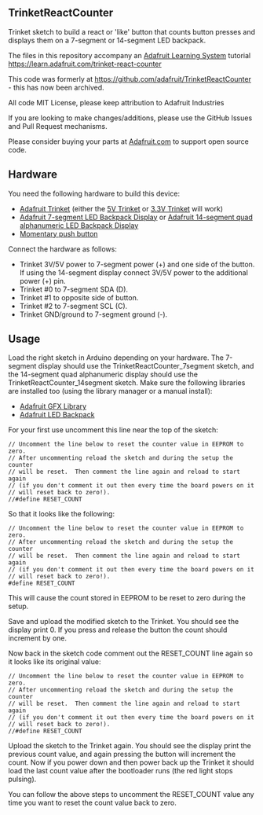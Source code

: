 ## TrinketReactCounter
Trinket sketch to build a react or 'like' button that counts button presses and
displays them on a 7-segment or 14-segment LED backpack.

The files in this repository accompany an [Adafruit Learning System](https://learn.adafruit.com) tutorial 
https://learn.adafruit.com/trinket-react-counter

This code was formerly at https://github.com/adafruit/TrinketReactCounter - this has now been archived.

All code MIT License, please keep attribution to Adafruit Industries

If you are looking to make changes/additions, please use the GitHub Issues and Pull Request mechanisms.

Please consider buying your parts at [Adafruit.com](https://www.adafruit.com) to support open source code.

## Hardware

You need the following hardware to build this device:

*   [Adafruit Trinket](https://www.adafruit.com/trinket) (either the [5V Trinket](https://www.adafruit.com/products/1501) or [3.3V Trinket](https://www.adafruit.com/products/1500) will work)
*   [Adafruit 7-segment LED Backpack Display](https://www.adafruit.com/product/879) or [Adafruit 14-segment quad alphanumeric LED Backpack Display](https://www.adafruit.com/product/1911)
*   [Momentary push button](https://www.adafruit.com/products/1009)

Connect the hardware as follows:

*   Trinket 3V/5V power to 7-segment power (+) and one side of the button.  If
    using the 14-segment display connect 3V/5V power to the additional power (+) pin.
*   Trinket #0 to 7-segment SDA (D).
*   Trinket #1 to opposite side of button.
*   Trinket #2 to 7-segment SCL (C).
*   Trinket GND/ground to 7-segment ground (-).

## Usage

Load the right sketch in Arduino depending on your hardware.  The 7-segment display
should use the TrinketReactCounter_7segment sketch, and the 14-segment quad alphanumeric
display should use the TrinketReactCounter_14segment sketch.  Make sure the following
libraries are installed too (using the library manager or a manual install):

*   [Adafruit GFX Library](https://github.com/adafruit/Adafruit-GFX-Library)
*   [Adafruit LED Backpack](https://github.com/adafruit/Adafruit_LED_Backpack)

For your first use uncomment this line near the top of the sketch:

    // Uncomment the line below to reset the counter value in EEPROM to zero.
    // After uncommenting reload the sketch and during the setup the counter
    // will be reset.  Then comment the line again and reload to start again
    // (if you don't comment it out then every time the board powers on it
    // will reset back to zero!).
    //#define RESET_COUNT

So that it looks like the following:

    // Uncomment the line below to reset the counter value in EEPROM to zero.
    // After uncommenting reload the sketch and during the setup the counter
    // will be reset.  Then comment the line again and reload to start again
    // (if you don't comment it out then every time the board powers on it
    // will reset back to zero!).
    #define RESET_COUNT  

This will cause the count stored in EEPROM to be reset to zero during the setup.

Save and upload the modified sketch to the Trinket.  You should see the display print 0.
If you press and release the button the count should increment by one.

Now back in the sketch code comment out the RESET_COUNT line again so it looks
like its original value:

    // Uncomment the line below to reset the counter value in EEPROM to zero.
    // After uncommenting reload the sketch and during the setup the counter
    // will be reset.  Then comment the line again and reload to start again
    // (if you don't comment it out then every time the board powers on it
    // will reset back to zero!).
    //#define RESET_COUNT

Upload the sketch to the Trinket again.  You should see the display print the
previous count value, and again pressing the button will increment the count.
Now if you power down and then power back up the Trinket it should load the
last count value after the bootloader runs (the red light stops pulsing).

You can follow the above steps to uncomment the RESET_COUNT value any time you
want to reset the count value back to zero.
